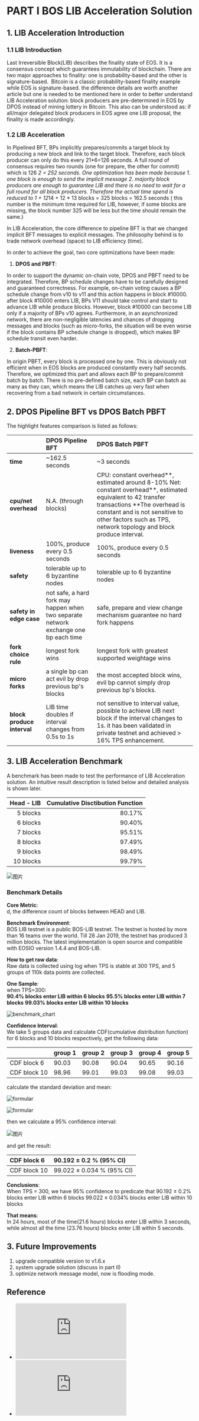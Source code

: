 # PART I   BOS LIB Acceleration Solution
## 1. LIB Acceleration Introduction
### 1.1 LIB Introduction
Last Irreversible Block(LIB) describes the finality state of EOS. It is a consensus concept which guarantees immutability of blockchain. There are two major approaches to finality: one is probability-based and the other is signature-based.  Bitcoin is a classic probability-based finality example while EOS is signature-based. the difference details are worth another article but one is needed to be mentioned here in order to better understand LIB Acceleration solution: block producers are pre-determined in EOS by DPOS instead of mining lottery in Bitcoin. This also can be understood as: if all/major delegated block producers in EOS agree one LIB proposal, the finality is made accordingly.
### 1.2 LIB Acceleration
In Pipelined BFT, BPs implicitly prepares/commits a target block by producing a new block and link to the target block. Therefore, each block producer can only do this every 21*6=126 seconds. A full round of consensus requires two rounds (one for prepare, the other for commit) which is 126 *2 = 252 seconds. One optimization has been made because 1. one block is enough to send the implicit message 2. majority block producers are enough to guarantee LIB and there is no need to wait for a full round for all block producers. Therefore the actual time spend is reduced to 1 + 12*14 + 12 * 13 blocks = 325 blocks = 162.5 seconds ( this number is the minimum time required for LIB, however, if some blocks are missing, the block number 325 will be less but the time should remain the same.) 

In LIB Acceleration, the core difference to pipeline BFT is that we changed implicit BFT messages to explicit messages. The philosophy behind is to trade network overhead (space) to LIB efficiency (time).

In order to achieve the goal, two core optimizations have been made:
1. **DPOS and PBFT**:

In order to support the dynamic on-chain vote, DPOS and PBFT need to be integrated. Therefore, BP schedule changes have to be carefully designed and guaranteed correctness. For example, on-chain voting causes a BP schedule change from v10 to v11 and this action happens in block #10000. after block #10000 enters LIB, BPs V11 should take control and start to advance LIB while produce blocks. However, block #10000 can become LIB only if a majority of BPs v10 agrees. Furthermore, in an asynchronized network, there are non-negligible latencies and chances of dropping messages and blocks (such as micro-forks, the situation will be even worse if the block contains BP schedule change is dropped), which makes BP schedule transit even harder.

2. **Batch-PBFT**:

In origin PBFT, every block is processed one by one. This is obviously not efficient when in EOS blocks are produced constantly every half seconds. Therefore, we optimized this part and allows each BP to prepare/commit batch by batch. There is no pre-defined batch size, each BP can batch as many as they can, which means the LIB catches up very fast when recovering from a bad network in certain circumstances.

## 2. DPOS Pipeline BFT vs DPOS Batch PBFT

The highlight features comparison is listed as follows:

|    | **DPOS Pipeline BFT**   | **DPOS Batch PBFT**   |
|:----|:----|:----|
| **time**   | ~162.5 seconds   | ~3 seconds   |
| **cpu/net overhead**   | N.A. (through blocks)   | CPU: constant overhead**, estimated around 8-10%  Net: constant overhead**, estimated equivalent to 42 transfer transactions  **The overhead is constant and is not sensitive to other factors such as TPS, network topology and block produce interval.   |
| **liveness**   | 100%, produce every 0.5 seconds   | 100%, produce every 0.5 seconds   |
| **safety**   | tolerable up to 6 byzantine nodes   | tolerable up to 6 byzantine nodes   |
| **safety in edge case**   | not safe, a hard fork may happen when two separate network exchange one bp each time   | safe, prepare and view change mechanism guarantee no hard fork happens   |
| **fork choice rule**   | longest fork wins   | longest fork with greatest supported weightage wins   |
| **micro forks**   | a single bp can act evil by drop previous bp's blocks    | the most accepted block wins, evil bp cannot simply drop previous bp's blocks.    |
| **block produce interval**   | LIB time doubles if interval changes from 0.5s to 1s   | not sensitive to interval value, possible to achieve LIB next block if the interval changes to 1s. it has been validated in private testnet and achieved > 16% TPS enhancement.    |


## 3. LIB Acceleration Benchmark

A benchmark has been made to test the performance of LIB Acceleration solution. An intuitive result description is listed below and detailed analysis is shown later.

| Head - LIB   | Cumulative Disctibution Function   |
|----:|----:|
| 5 blocks   | 80.17%   |
| 6 blocks   | 90.40%   |
| 7 blocks   | 95.51%   |
| 8 blocks   | 97.49%   |
| 9 blocks   | 98.49%   |
| 10 blocks   | 99.79%   |

![图片](https://uploader.shimo.im/f/h4QymmD3CJMxMz6c.jpg!thumbnail)

### Benchmark Details
**Core Metric**:  
d, the difference count of blocks between HEAD and LIB.

**Benchmark Environment**:  
BOS LIB testnet is a public BOS-LIB testnet.  The testnet is hosted by more than 16 teams over the world. Till 28 Jan 2019, the testnet has produced 3 million blocks.
The latest implementation is open source and compatible with EOSIO version 1.4.4 and BOS-LIB.

**How to get raw data**:  
Raw data is collected using log when TPS is stable at 300 TPS, and 5 groups of 110k data points are collected.

**One Sample**:  
when TPS=300:  
**90.4% blocks enter LIB within 6 blocks**
**95.5% blocks enter LIB within 7 blocks**
**99.03% blocks enter LIB within 10 blocks**

![benchmark_chart](images/BOS_LIB_Acceleration_PART_I/benchmark_chart.png)

**Confidence Interval**:  
We take 5 groups data and calculate CDF(cumulative distribution function) for 6 blocks and 10 blocks respectively, get the following data:  

|    | group 1   | group 2   | group 3   | group 4   | group 5   |
|:----|:----|:----|:----|:----|:----|
| CDF block 6   | 90.03   | 90.08   | 90.04   | 90.65   | 90.16   |
| CDF block 10   | 98.96   | 99.01   | 99.03   | 99.08   | 99.03   |

calculate the standard deviation and mean:

![formular](images/BOS_LIB_Acceleration_PART_I/stats_formular111.jpg)

![formular](images/BOS_LIB_Acceleration_PART_I/stats_formular2.png)

then we calculate a 95% confidence interval:

![图片](images/BOS_LIB_Acceleration_PART_I/stats_formular3.png)

and get the result:  

| CDF block 6   | 90.192 ± 0.2 % (95% CI)   |
|:----|:----|
| CDF block 10   | 99.022 ± 0.034 % (95% CI)   |


**Conclusions**:  
When TPS = 300, we have 95% confidence to predicate that
90.192 ± 0.2% blocks enter LIB within 6 blocks
99.022 ± 0.034% blocks enter LIB within 10 blocks

**That means**:  
In 24 hours, most of the time(21.6 hours) blocks enter LIB within 3 seconds, while almost all the time (23.76 hours) blocks enter LIB within 5 seconds.




## 3. Future Improvements
1. upgrade compatible version to v1.6.x
1. system upgrade solution (discuss in part II)
1. optimize network message model, now is flooding mode.

## Reference  

- ![BOS Technical White Paper](https://github.com/boscore/Documentation/blob/master/BOSCoreTechnicalWhitePaper.md)  
- ![LIB Acceleration Design Document](https://github.com/eosiosg/dpos-pbft/blob/master/documentation/Algorithm%20for%20improving%20EOS%20consensus%20speed%20based%20on%20PBFT.md)  
